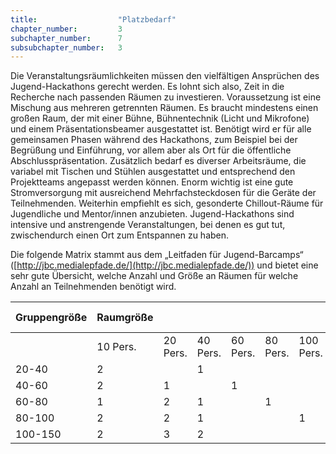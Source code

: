 ```yaml
---
title: 					"Platzbedarf"
chapter_number: 		3
subchapter_number:		7
subsubchapter_number:	3
---
```


Die Veranstaltungsräumlichkeiten müssen den vielfältigen Ansprüchen des Jugend-Hackathons gerecht werden. Es lohnt sich also, Zeit in die Recherche nach passenden Räumen zu investieren. Voraussetzung ist eine Mischung aus mehreren getrennten Räumen. Es braucht mindestens einen großen Raum, der mit einer Bühne, Bühnentechnik (Licht und Mikrofone) und einem Präsentationsbeamer ausgestattet ist. Benötigt wird er für alle gemeinsamen Phasen während des Hackathons, zum Beispiel bei der Begrüßung und Einführung, vor allem aber als Ort für die öffentliche Abschlusspräsentation. Zusätzlich bedarf es diverser Arbeitsräume, die variabel mit Tischen und Stühlen ausgestattet und entsprechend den Projektteams angepasst werden können. Enorm wichtig ist eine gute Stromversorgung mit ausreichend Mehrfachsteckdosen für die Geräte der Teilnehmenden. Weiterhin empfiehlt es sich, gesonderte Chillout-Räume für Jugendliche und Mentor/innen anzubieten. Jugend-Hackathons sind intensive und anstrengende Veranstaltungen, bei denen es gut tut, zwischendurch einen Ort zum Entspannen zu haben.

Die folgende Matrix stammt aus dem „Leitfaden für Jugend-Barcamps“ ([http://jbc.medialepfade.de/](http://jbc.medialepfade.de/)) und bietet eine sehr gute Übersicht, welche Anzahl und Größe an Räumen für welche Anzahl an Teilnehmenden benötigt wird.

| Gruppengröße | Raumgröße |          |          |          |          |           |           | Gesamt-Räume |
|--------------|-----------|----------|----------|----------|----------|-----------|-----------|--------------|
|              |  10 Pers. | 20 Pers. | 40 Pers. | 60 Pers. | 80 Pers. | 100 Pers. | 150 Pers. |              |
| 20-40        |     2     |          |     1    |          |          |           |           |       3      |
| 40-60        |     2     |     1    |          |     1    |          |           |           |       4      |
| 60-80        |     1     |     2    |     1    |          |     1    |           |           |       5      |
| 80-100       |     2     |     2    |     1    |          |          |     1     |           |       6      |
| 100-150      |     2     |     3    |     2    |          |          |           |     1     |       8      |




